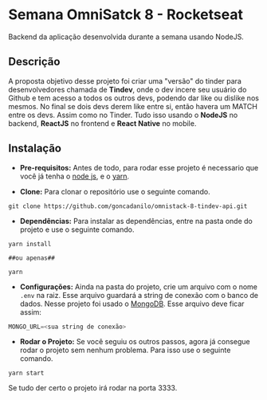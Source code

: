 # Semana OmniSatck 8 - Rocketseat
Backend da aplicação desenvolvida durante a semana usando NodeJS.

Descrição
-----

A proposta objetivo desse projeto foi criar uma "versão" do tinder para desenvolvedores chamada de **Tindev**, onde o dev incere seu usuário do Github e tem acesso a todos os outros devs, podendo dar like ou dislike nos mesmos. No final se dois devs derem like entre si, então havera um MATCH entre os devs. Assim como no Tinder. Tudo isso usando o **NodeJS** no backend, **ReactJS** no frontend e **React Native** no mobile.

Instalação
-----

* **Pre-requisitos:** Antes de todo, para rodar esse projeto é necessario que você já tenha o [node js](https://nodejs.org/en/), e o [yarn](https://yarnpkg.com/pt-BR/).

* **Clone:** Para clonar o repositório use o seguinte comando.
```
git clone https://github.com/goncadanilo/omnistack-8-tindev-api.git
```

* **Dependências:** Para instalar as dependências, entre na pasta onde do projeto e use o seguinte comando.
```
yarn install

##ou apenas##

yarn
```

* **Configurações:** Ainda na pasta do projeto, crie um arquivo com o nome `.env` na raiz. Esse arquivo guardará a string de conexão com o banco de dados. Nesse projeto foi usado o [MongoDB](https://www.mongodb.com/`). Esse arquivo deve ficar assim:
```javascript
MONGO_URL=<sua string de conexão>
```
* **Rodar o Projeto:** Se você seguiu os outros passos, agora já consegue rodar o projeto sem nenhum problema. Para isso use o seguinte comando.
```
yarn start
```

Se tudo der certo o projeto irá rodar na porta 3333.
